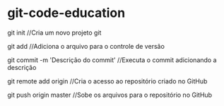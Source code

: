 git-code-education
==================

git init //Cria um novo projeto git

git add //Adiciona o arquivo para o controle de versão

git commit -m 'Descrição do commit' //Executa o commit adicionando a descrição

git remote add origin <url> //Cria o acesso ao repositório criado no GitHub

git push origin master //Sobe os arquivos para o repositório no GitHub
